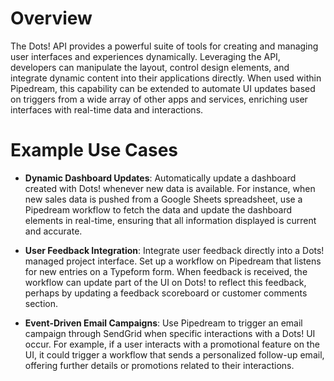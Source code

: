 # Overview

The Dots! API provides a powerful suite of tools for creating and managing user interfaces and experiences dynamically. Leveraging the API, developers can manipulate the layout, control design elements, and integrate dynamic content into their applications directly. When used within Pipedream, this capability can be extended to automate UI updates based on triggers from a wide array of other apps and services, enriching user interfaces with real-time data and interactions.

# Example Use Cases

- **Dynamic Dashboard Updates**: Automatically update a dashboard created with Dots! whenever new data is available. For instance, when new sales data is pushed from a Google Sheets spreadsheet, use a Pipedream workflow to fetch the data and update the dashboard elements in real-time, ensuring that all information displayed is current and accurate.

- **User Feedback Integration**: Integrate user feedback directly into a Dots! managed project interface. Set up a workflow on Pipedream that listens for new entries on a Typeform form. When feedback is received, the workflow can update part of the UI on Dots! to reflect this feedback, perhaps by updating a feedback scoreboard or customer comments section.

- **Event-Driven Email Campaigns**: Use Pipedream to trigger an email campaign through SendGrid when specific interactions with a Dots! UI occur. For example, if a user interacts with a promotional feature on the UI, it could trigger a workflow that sends a personalized follow-up email, offering further details or promotions related to their interactions.

